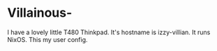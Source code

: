 # Villainous-

I have a lovely little T480 Thinkpad. It's hostname is izzy-villian. It runs NixOS. This my user config.
